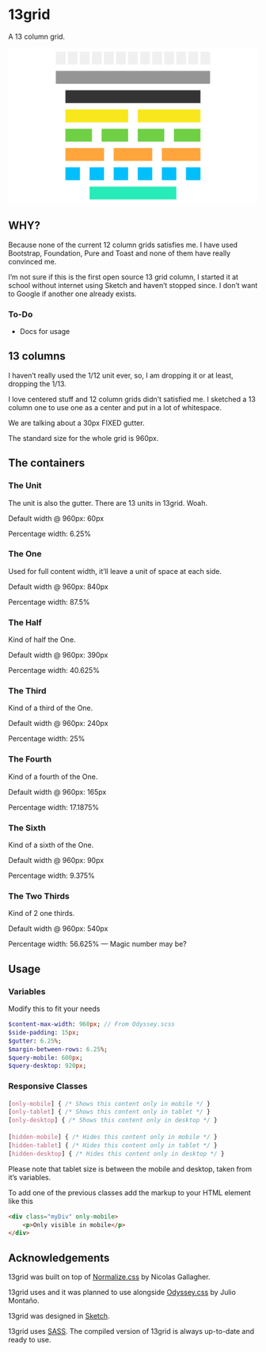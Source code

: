 # 13grid

A 13 column grid.

![13grid](https://github.com/jmz7v/13grid/blob/master/images/13Grid.png)

## WHY?

Because none of the current 12 column grids satisfies me. I have used Bootstrap, Foundation, Pure and Toast and none of them have really convinced me.

I’m not sure if this is the first open source 13 grid column, I started it at school without internet using Sketch and haven’t stopped since. I don’t want to Google if another one already exists.

### To-Do

- Docs for usage


## 13 columns

I haven’t really used the 1/12 unit ever, so, I am dropping it or at least, dropping the 1/13.

I love centered stuff and 12 column grids didn’t satisfied me. I sketched a 13 column one to use one as a center and put in a lot of whitespace.

We are talking about a 30px FIXED gutter.

The standard size for the whole grid is 960px.

## The containers

### The Unit

The unit is also the gutter. There are 13 units in 13grid. Woah.

Default width @ 960px: 60px

Percentage width: 6.25%

### The One

Used for full content width, it’ll leave a unit of space at each side.

Default width @ 960px: 840px

Percentage width: 87.5%

### The Half

Kind of half the One.

Default width @ 960px: 390px

Percentage width: 40.625%

### The Third

Kind of a third of the One.

Default width @ 960px: 240px

Percentage width: 25%

### The Fourth

Kind of a fourth of the One.

Default width @ 960px: 165px

Percentage width: 17.1875%

### The Sixth

Kind of a sixth of the One.

Default width @ 960px: 90px

Percentage width: 9.375%

### The Two Thirds

Kind of 2 one thirds.

Default width @ 960px: 540px

Percentage width: 56.625% — Magic number may be?


## Usage

### Variables

Modify this to fit your needs

```sass
$content-max-width: 960px; // From Odyssey.scss
$side-padding: 15px;
$gutter: 6.25%;
$margin-between-rows: 6.25%;
$query-mobile: 600px;
$query-desktop: 920px;

```

### Responsive Classes

```css
[only-mobile] { /* Shows this content only in mobile */ }
[only-tablet] { /* Shows this content only in tablet */ }
[only-desktop] { /* Shows this content only in desktop */ }

[hidden-mobile] { /* Hides this content only in mobile */ }
[hidden-tablet] { /* Hides this content only in tablet */ }
[hidden-desktop] { /* Hides this content only in desktop */ }
```

Please note that tablet size is between the mobile and desktop, taken from it’s variables.

To add one of the previous classes add the markup to your HTML element like this
```html
<div class="myDiv" only-mobile>
	<p>Only visible in mobile</p>
</div>
```



## Acknowledgements

13grid was built on top of [Normalize.css](https://github.com/necolas/normalize.css/) by Nicolas Gallagher. 

13grid uses and it was planned to use alongside [Odyssey.css](https://github.com/Jmz7v/Odyssey.scss) by Julio Montaño. 

13grid was designed in [Sketch](http://bohemiancoding.com/sketch/).

13grid uses [SASS](http://sass-lang.com). The compiled version of 13grid is always up-to-date and ready to use.
